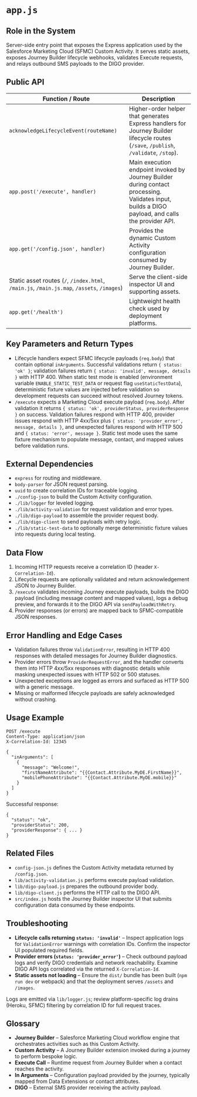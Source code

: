 # `app.js`

## Role in the System
Server-side entry point that exposes the Express application used by the Salesforce Marketing Cloud (SFMC) Custom Activity. It serves static assets, exposes Journey Builder lifecycle webhooks, validates Execute requests, and relays outbound SMS payloads to the DIGO provider.

## Public API

| Function / Route | Description |
| --- | --- |
| `acknowledgeLifecycleEvent(routeName)` | Higher-order helper that generates Express handlers for Journey Builder lifecycle routes (`/save`, `/publish`, `/validate`, `/stop`). |
| `app.post('/execute', handler)` | Main execution endpoint invoked by Journey Builder during contact processing. Validates input, builds a DIGO payload, and calls the provider API. |
| `app.get('/config.json', handler)` | Provides the dynamic Custom Activity configuration consumed by Journey Builder. |
| Static asset routes (`/`, `/index.html`, `/main.js`, `/main.js.map`, `/assets`, `/images`) | Serve the client-side inspector UI and supporting assets. |
| `app.get('/health')` | Lightweight health check used by deployment platforms. |

## Key Parameters and Return Types

* Lifecycle handlers expect SFMC lifecycle payloads (`req.body`) that contain optional `inArguments`. Successful validations return `{ status: 'ok' }`; validation failures return `{ status: 'invalid', message, details }` with HTTP 400. When static test mode is enabled (environment variable `ENABLE_STATIC_TEST_DATA` or request flag `useStaticTestData`), deterministic fixture values are injected before validation so development requests can succeed without resolved Journey tokens.
* `/execute` expects a Marketing Cloud execute payload (`req.body`). After validation it returns `{ status: 'ok', providerStatus, providerResponse }` on success. Validation failures respond with HTTP 400, provider issues respond with HTTP 4xx/5xx plus `{ status: 'provider_error', message, details }`, and unexpected failures respond with HTTP 500 and `{ status: 'error', message }`. Static test mode uses the same fixture mechanism to populate message, contact, and mapped values before validation runs.

## External Dependencies

* `express` for routing and middleware.
* `body-parser` for JSON request parsing.
* `uuid` to create correlation IDs for traceable logging.
* `./config-json` to build the Custom Activity configuration.
* `./lib/logger` for leveled logging.
* `./lib/activity-validation` for request validation and error types.
* `./lib/digo-payload` to assemble the provider request body.
* `./lib/digo-client` to send payloads with retry logic.
* `./lib/static-test-data` to optionally merge deterministic fixture values into requests during local testing.

## Data Flow

1. Incoming HTTP requests receive a correlation ID (header `X-Correlation-Id`).
2. Lifecycle requests are optionally validated and return acknowledgement JSON to Journey Builder.
3. `/execute` validates incoming Journey execute payloads, builds the DIGO payload (including message content and mapped values), logs a debug preview, and forwards it to the DIGO API via `sendPayloadWithRetry`.
4. Provider responses (or errors) are mapped back to SFMC-compatible JSON responses.

## Error Handling and Edge Cases

* Validation failures throw `ValidationError`, resulting in HTTP 400 responses with detailed messages for Journey Builder diagnostics.
* Provider errors throw `ProviderRequestError`, and the handler converts them into HTTP 4xx/5xx responses with diagnostic details while masking unexpected issues with HTTP 502 or 500 statuses.
* Unexpected exceptions are logged as errors and surfaced as HTTP 500 with a generic message.
* Missing or malformed lifecycle payloads are safely acknowledged without crashing.

## Usage Example

```
POST /execute
Content-Type: application/json
X-Correlation-Id: 12345

{
  "inArguments": [
    {
      "message": "Welcome!",
      "firstNameAttribute": "{{Contact.Attribute.MyDE.FirstName}}",
      "mobilePhoneAttribute": "{{Contact.Attribute.MyDE.mobile}}"
    }
  ]
}
```

Successful response:

```
{
  "status": "ok",
  "providerStatus": 200,
  "providerResponse": { ... }
}
```

## Related Files

* `config-json.js` defines the Custom Activity metadata returned by `/config.json`.
* `lib/activity-validation.js` performs execute payload validation.
* `lib/digo-payload.js` prepares the outbound provider body.
* `lib/digo-client.js` performs the HTTP call to the DIGO API.
* `src/index.js` hosts the Journey Builder inspector UI that submits configuration data consumed by these endpoints.

## Troubleshooting

* **Lifecycle calls returning `status: 'invalid'`** – Inspect application logs for `ValidationError` warnings with correlation IDs. Confirm the inspector UI populated required fields.
* **Provider errors (`status: 'provider_error'`)** – Check outbound payload logs and verify DIGO credentials and network reachability. Examine DIGO API logs correlated via the returned `X-Correlation-Id`.
* **Static assets not loading** – Ensure the `dist/` bundle has been built (`npm run dev` or webpack) and that the deployment serves `/assets` and `/images`.

Logs are emitted via `lib/logger.js`; review platform-specific log drains (Heroku, SFMC) filtering by correlation ID for full request traces.

## Glossary

* **Journey Builder** – Salesforce Marketing Cloud workflow engine that orchestrates activities such as this Custom Activity.
* **Custom Activity** – A Journey Builder extension invoked during a journey to perform bespoke logic.
* **Execute Call** – Runtime request from Journey Builder when a contact reaches the activity.
* **In Arguments** – Configuration payload provided by the journey, typically mapped from Data Extensions or contact attributes.
* **DIGO** – External SMS provider receiving the activity payload.
